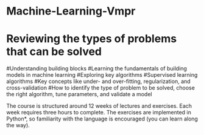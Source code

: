 # Machine-Learning-Vmpr

# Reviewing the types of problems that can be solved 
#Understanding building blocks 
#Learning the fundamentals of building models in machine learning 
#Exploring key algorithms
#Supervised learning algorithms
#Key concepts like under- and over-fitting, regularization, and cross-validation
#How to identify the type of problem to be solved, choose the right algorithm, tune parameters, and validate a model

The course is structured around 12 weeks of lectures and exercises. Each week requires three hours to complete. The exercises are implemented in Python*, so familiarity with the language is encouraged (you can learn along the way).
